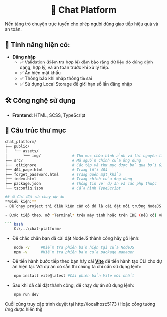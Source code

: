 <h1 align="center">💬 Chat Platform</h1>

Nền tảng trò chuyện trực tuyến cho phép người dùng giao tiếp hiệu quả và an toàn.

## 🚀 Tính năng hiện có: 

- **Đăng nhập**
    - ✅ Validation (kiểm tra hợp lệ) đảm bảo rằng dữ liệu đó đúng định dạng, hợp lý, và an toàn trước khi xử lý tiếp.
    - ✅ Ẩn hiện mật khẩu
    - ✅ Thông báo khi nhập thông tin sai
    - ✅ Sử dụng Local Storage để giới hạn số lần đăng nhập 

## 🛠️ Công nghệ sử dụng

- **Frontend**: HTML, SCSS, TypeScript

## 📂 Cấu trúc thư mục

```bash
chat_platform/
├── public/
│   └── assets/
│       └── img/              # Thư mục chứa hình ảnh và tài nguyên tĩnh
├── src/                      # Mã nguồn chính của ứng dụng
├── .gitignore                # Các tệp và thư mục được bỏ qua bởi Git
├── 404_page.html             # Trang lỗi 404
├── forget_password.html      # Trang quên mật khẩu
├── index.html                # Trang chính của ứng dụng
├── package.json              # Thông tin về dự án và các phụ thuộc
└── tsconfig.json             # Cấu hình TypeScript

## ⚙️ Cài đặt và chạy dự án
**Điều kiện:**
- Để chạy project thì điều kiện cần có đó là cài đặt môi trường NodeJS. Dowload **[NodeJS](https://nodejs.org/en/download)**

- Bước tiếp theo, mở *Terminal* trên máy tính hoặc trên IDE (nếu có) và di chuyển tới thư mục dự án. 

``` bash 
    C:\...\chat-platform>
```

- Để chắc chắn bạn đã cài đặt NodeJS thành công hãy gõ lệnh:

```bash
    node -v     #Kiểm tra phiên bản hiện tại của NodeJS
    npm -v      #Kiểm tra phiên bản của package manager
```

- Để tiến hành bước tiếp theo bạn hãy cài **[Vite](https://vite.dev/)** để tiến hành tạo CLI cho dự án hiện tại. Với dự án có sẵn thì chúng ta chỉ cần sử dụng lệnh: 
```bash 
    npm install vite@latest #Cài phiên bản Vite mới nhất
```

- Sau khi đã cài đặt thành công, để chạy dự án sử dụng lệnh: 
``` bash
    npm run dev
```
Cuối cùng truy cập trình duyệt tại http://localhost:5173 (Hoặc cổng tương ứng được hiển thị)